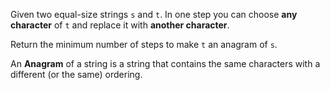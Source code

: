 Given two equal-size strings `s` and `t`. In one step you can choose **any character** of `t` and replace it with **another character**.

Return the minimum number of steps to make `t` an anagram of `s`.

An **Anagram** of a string is a string that contains the same characters with a different (or the same) ordering.
